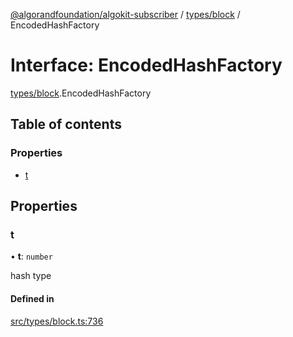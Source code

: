 [@algorandfoundation/algokit-subscriber](../README.md) / [types/block](../modules/types_block.md) / EncodedHashFactory

# Interface: EncodedHashFactory

[types/block](../modules/types_block.md).EncodedHashFactory

## Table of contents

### Properties

- [t](types_block.EncodedHashFactory.md#t)

## Properties

### t

• **t**: `number`

hash type

#### Defined in

[src/types/block.ts:736](https://github.com/algorandfoundation/algokit-subscriber-ts/blob/main/src/types/block.ts#L736)
